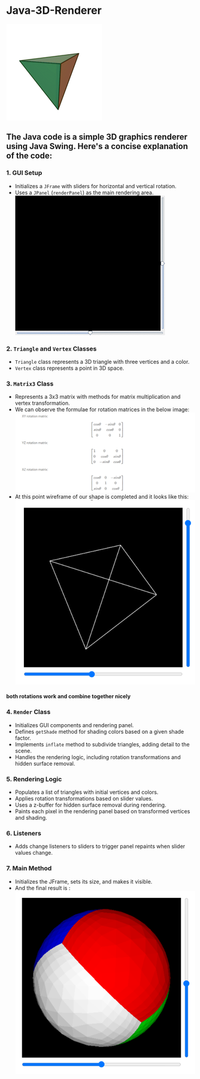 # Java-3D-Renderer
![](https://github.com/NikhilKalloli/Java-3D-Renderer/blob/main/assets/tetrahedron.gif)

## The Java code is a simple 3D graphics renderer using Java Swing. Here's a concise explanation of the code:
### 1. GUI Setup

- Initializes a `JFrame` with sliders for horizontal and vertical rotation.
- Uses a `JPanel` (`renderPanel`) as the main rendering area.
![](https://github.com/NikhilKalloli/Java-3D-Renderer/blob/main/assets/wrapper-setup.png)

### 2. `Triangle` and `Vertex` Classes

- `Triangle` class represents a 3D triangle with three vertices and a color.
- `Vertex` class represents a point in 3D space.

### 3. `Matrix3` Class

- Represents a 3x3 matrix with methods for matrix multiplication and vertex transformation.
- We can observe the formulae for rotation matrices in the below image:   
![](https://github.com/NikhilKalloli/Java-3D-Renderer/blob/main/assets/rotation.png)
- At this point wireframe of our shape is completed and it looks like this:  
![](https://github.com/NikhilKalloli/Java-3D-Renderer/blob/main/assets/skeleton.png)
#### both rotations work and combine together nicely


### 4. `Render` Class

- Initializes GUI components and rendering panel.
- Defines `getShade` method for shading colors based on a given shade factor.
- Implements `inflate` method to subdivide triangles, adding detail to the scene.
- Handles the rendering logic, including rotation transformations and hidden surface removal.

### 5. Rendering Logic

- Populates a list of triangles with initial vertices and colors.
- Applies rotation transformations based on slider values.
- Uses a z-buffer for hidden surface removal during rendering.
- Paints each pixel in the rendering panel based on transformed vertices and shading.

### 6. Listeners

- Adds change listeners to sliders to trigger panel repaints when slider values change.

### 7. Main Method

- Initializes the JFrame, sets its size, and makes it visible.
- And the final result is :  
![](https://github.com/NikhilKalloli/Java-3D-Renderer/blob/main/assets/final.png)


